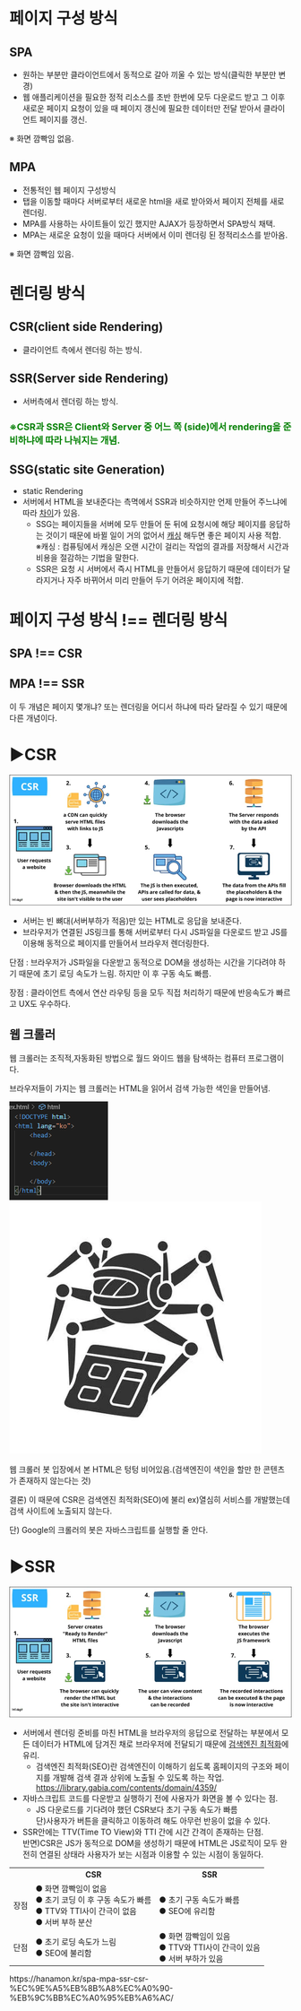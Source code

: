 # 페이지 구성 방식

## **SPA**

- 원하는 부분만 클라이언트에서 동적으로 갈아 끼울 수 있는 방식(클릭한 부분만 변경)
- 웹 애플리케이션을 필요한 정적 리소스를 초반 한번에 모두 다운로드 받고 그 이후 새로운 페이지 요청이 있을 때 페이지 갱신에 필요한 데이터만 전달 받아서 클라이언트 페이지를 갱신.

※ 화면 깜빡임 없음.

## **MPA**

- 전통적인 웹 페이지 구성방식
- 탭을 이동할 때마다 서버로부터 새로운 html을 새로 받아와서 페이지 전체를 새로 렌더링.
- MPA를 사용하는 사이트들이 있긴 했지만 AJAX가 등장하면서 SPA방식 채택.
- MPA는 새로운 요청이 있을 때마다 서버에서 이미 렌더링 된 정적리소스를 받아옴.

※ 화면 깜빡임 있음.

# 렌더링 방식

## **CSR(client side Rendering)**

- 클라이언트 측에서 렌더링 하는 방식.

## **SSR(Server side Rendering)**

- 서버측에서 렌더링 하는 방식.

### <span style="color:green">※CSR과 SSR은 Client와 Server 중 어느 쪽 (side)에서 rendering을 준비하냐에 따라 나눠지는 개념.</span>

## **SSG(static site Generation)**

- static Rendering
- 서버에서 HTML을 보내준다는 측멱에서 SSR과 비슷하지만 언제 만들어 주느냐에 따라 <u>차이</u>가 있음.
  <br />
  - SSG는 페이지들을 서버에 모두 만들어 둔 뒤에 요청시에 해당 페이지를 응답하는 것이기 때문에 바뀔 일이 거의 없어서 <u>캐싱</u> 해두면 좋은 페이지 사용 적합.<br />
    ※캐싱 : 컴퓨팅에서 캐싱은 오랜 시간이 걸리는 작업의 결과를 저장해서 시간과 비용을 절감하는 기법을 말한다.<br/>
  - SSR은 요청 시 서버에서 즉시 HTML을 만들어서 응답하기 때문에 데이터가 달라지거나 자주 바뀌어서 미리 만들어 두기 어려운 페이지에 적합.

# 페이지 구성 방식 !== 렌더링 방식

## **SPA !== CSR**

## **MPA !== SSR**

이 두 개념은 페이지 몇개냐? 또는 렌더링을 어디서 하냐에 따라 달라질 수 있기 때문에 다른 개념이다.

# ▶CSR

![CSR image](images/CSR.jpg)

- 서버는 빈 뼈대(서버부하가 적음)만 있는 HTML로 응답을 보내준다.
- 브라우저가 연결된 JS링크를 통해 서버로부터 다시 JS파일을 다운로드 받고 JS를 이용해 동적으로 페이지를 만들어서 브라우저 렌더링한다.<br />

단점 : 브라우저가 JS파일을 다운받고 동적으로 DOM을 생성하는 시간을 기다려야 하기 때문에 초기 로딩 속도가 느림. 하지만 이 후 구동 속도 빠름.

장점 : 클라이언트 측에서 연산 라우팅 등을 모두 직접 처리하기 때문에 반응속도가 빠르고 UX도 우수하다.

## 웹 크롤러

웹 크롤러는 조직적,자동화된 방법으로 월드 와이드 웹을 탐색하는 컴퓨터 프로그램이다.<br />

브라우저들이 가지는 웹 크롤러는 HTML을 읽어서 검색 가능한 색인을 만들어냄.

![empty](images/empty.png)
![empty](images/bot.webp)

웹 크롤러 봇 입장에서 본 HTML은 텅텅 비어있음.(검색엔진이 색인을 할만 한 콘텐츠가 존재하지 않는다는 것)

결론) 이 때문에 CSR은 검색엔진 최적화(SEO)에 불리
ex)열심히 서비스를 개발했는데 검색 사이트에 노출되지 않는다.

단) Google의 크롤러의 봇은 자바스크립트를 실행할 줄 안다.

# ▶SSR

![SSR](images/SSR.jpg)

- 서버에서 렌더링 준비를 마친 HTML을 브라우저의 응답으로 전달하는 부분에서 모든 데이터가 HTML에 담겨진 채로 브라우저에 전달되기 때문에 <u>검색엔진 최적화</u>에 유리.
  - 검색엔진 최적화(SEO)란 검색엔진이 이해하기 쉽도록 홈페이지의 구조와 페이지를 개발해 검색 결과 상위에 노출될 수 있도록 하는 작업.<br />
    https://library.gabia.com/contents/domain/4359/
- 자바스크립트 코드를 다운받고 실행하기 전에 사용자가 화면을 볼 수 있다는 점.
  - JS 다운로드를 기다려야 했던 CSR보다 초기 구동 속도가 빠름<br />
    단)사용자가 버튼을 클릭하고 이동하려 해도 아무런 반응이 없을 수 있다.
- SSR안에는 TTV(Time TO View)와 TTI 간에 시간 간격이 존재하는 단점.<br />
  반면)CSR은 JS가 동적으로 DOM을 생성하기 때문에 HTML은 JS로직이 모두 완전히 연결된 상태라 사용자가 보는 시점과 이용할 수 있는 시점이 동일하다.

<table>
    <tr>
        <th></th>
        <th>CSR</th>
        <th>SSR</th>
    </tr>
    <tr>
        <td>장점</td>
        <td>
            ● 화면 깜빡임이 없음<br />
            ● 초기 코딩 이 후 구동 속도가 빠름<br />
            ● TTV와 TTI사이 간극이 없음<br />
            ● 서버 부하 분산
        </td>
        <td>
            ● 초기 구동 속도가 빠름<br />
            ● SEO에 유리함
        </td>
    </tr>
    <tr>
        <td>단점</td>
        <td>
            ● 초기 로딩 속도가 느림<br />
            ● SEO에 불리함
        </td>
        <td>
            ● 화면 깜빡임이 있음<br />
            ● TTV와 TTI사이 간극이 있음<br />
            ● 서버 부하가 있음
        </td>
    </tr>
</table>
https://hanamon.kr/spa-mpa-ssr-csr-%EC%9E%A5%EB%8B%A8%EC%A0%90-%EB%9C%BB%EC%A0%95%EB%A6%AC/
